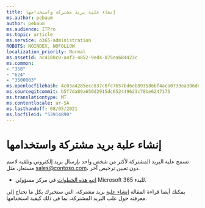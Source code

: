 ```yaml
---
title: إنشاء علبة بريد مشتركة واستخدامها
ms.author: pebaum
author: pebaum
ms.audience: ITPro
ms.topic: article
ms.service: o365-administration
ROBOTS: NOINDEX, NOFOLLOW
localization_priority: Normal
ms.assetid: ac4188c0-a4f3-4852-9ed4-075ea684423c
ms.common:
- "358"
- "624"
- "3500003"
ms.openlocfilehash: 4c03a4285ecc837c0fc7657bd6eb893586bf4aca0733ea306d6f6c783ff402d6
ms.sourcegitcommit: b5f7da89a650d2915dc652449623c78be6247175
ms.translationtype: MT
ms.contentlocale: ar-SA
ms.lasthandoff: 08/05/2021
ms.locfileid: "53914890"
---
```

# <a name="create-and-use-a-shared-mailbox"></a>إنشاء علبة بريد مشتركة واستخدامها

تسمح علبة البريد المشتركة لأكثر من شخص واحد بإرسال بريد إلكتروني وتلقيه لاسم مستعار، مثل sales@contoso.com، دون تعيين ترخيص آخر.
  
- [اتبع هذه الخطوات](https://portal.office.com/AdminPortal/Home#/AssistedGuide/addemailoptions) في مركز مسؤولي Microsoft 365 للبدء. 

يمكنك أيضا قراءة المقالة [إنشاء علبة](https://docs.microsoft.com/microsoft-365/admin/email/create-a-shared-mailbox) بريد مشتركة، التي ستخبرك بكل ما تحتاج إلى معرفته حول علب البريد المشتركة، بما في ذلك كيفية استخدامها.
  